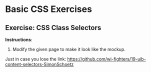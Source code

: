 # Basic CSS Exercises

## Exercise: CSS Class Selectors

**Instructions**:

1. Modify the given page to make it look like the mockup.

Just in case you lose the link: https://github.com/wi-fighters/19-uib-content-selectors-SimonSchoetz
